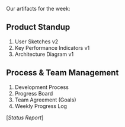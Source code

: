 Our artifacts for the week:

## Product Standup

1. User Sketches v2
2. Key Performance Indicators v1
3. Architecture Diagram v1

## Process & Team Management

1. Development Process
2. Progress Board
3. Team Agreement (Goals)
4. Weekly Progress Log

[*Status Report*]


